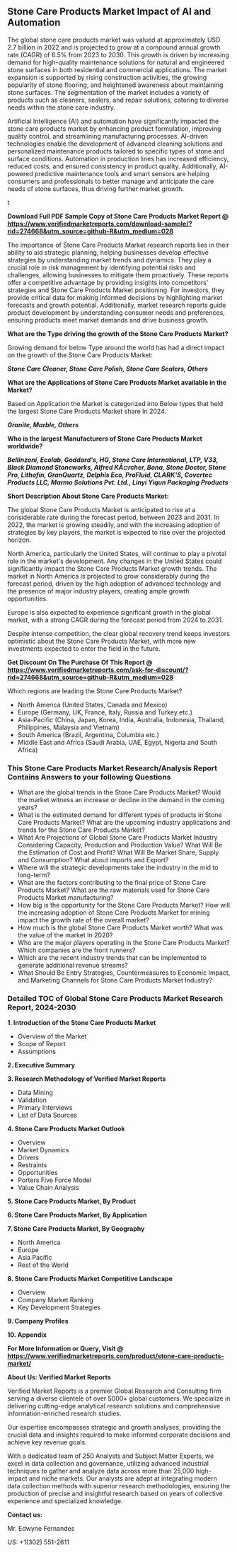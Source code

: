 <h2>Stone Care Products Market Impact of AI and Automation</h2><p>The global stone care products market was valued at approximately USD 2.7 billion in 2022 and is projected to grow at a compound annual growth rate (CAGR) of 6.5% from 2023 to 2030. This growth is driven by increasing demand for high-quality maintenance solutions for natural and engineered stone surfaces in both residential and commercial applications. The market expansion is supported by rising construction activities, the growing popularity of stone flooring, and heightened awareness about maintaining stone surfaces. The segmentation of the market includes a variety of products such as cleaners, sealers, and repair solutions, catering to diverse needs within the stone care industry.</p><p>Artificial Intelligence (AI) and automation have significantly impacted the stone care products market by enhancing product formulation, improving quality control, and streamlining manufacturing processes. AI-driven technologies enable the development of advanced cleaning solutions and personalized maintenance products tailored to specific types of stone and surface conditions. Automation in production lines has increased efficiency, reduced costs, and ensured consistency in product quality. Additionally, AI-powered predictive maintenance tools and smart sensors are helping consumers and professionals to better manage and anticipate the care needs of stone surfaces, thus driving further market growth.</p>t</p><p id="" class=""><strong>Download Full PDF Sample Copy of Stone Care Products Market Report @ <a href="https://www.verifiedmarketreports.com/download-sample/?rid=274668&utm_source=github-R&utm_medium=028" target="_blank">https://www.verifiedmarketreports.com/download-sample/?rid=274668&utm_source=github-R&utm_medium=028</a></strong></p><p>The importance of&nbsp;Stone Care Products Market research reports lies in their ability to aid strategic planning, helping businesses develop effective strategies by understanding market trends and dynamics. They play a crucial role in risk management by identifying potential risks and challenges, allowing businesses to mitigate them proactively. These reports offer a competitive advantage by providing insights into competitors' strategies and Stone Care Products Market positioning. For investors, they provide critical data for making informed decisions by highlighting market forecasts and growth potential. Additionally, market research reports guide product development by understanding consumer needs and preferences, ensuring products meet market demands and drive business growth.</p><p><strong>What are the&nbsp;Type driving the growth of the Stone Care Products Market?</strong></p><p id="" class="">Growing demand for below Type around the world has had a direct impact on the growth of the Stone Care Products Market:</p><em><strong>Stone Care Cleaner, Stone Care Polish, Stone Care Sealers, Others</strong></em></p><strong>What are the&nbsp;Applications&nbsp;of Stone Care Products Market available in the Market?</strong></p><p id="" class="">Based on Application the Market is categorized into Below types that held the largest Stone Care Products Market share In 2024.</p><em><strong>Granite, Marble, Others</strong></em></p><strong>Who is the largest Manufacturers of Stone Care Products Market worldwide?</strong></p><p><em><strong>Bellinzoni, Ecolab, Goddard's, HG, Stone Care International, LTP, V33, Black Diamond Stoneworks, Alfred KÃ¤rcher, Bona, Stone Doctor, Stone Pro, Lithofin, GranQuartz, Delphis Eco, ProFluid, CLARK'S, Covertec Products LLC, Marmo Solutions Pvt. Ltd., Linyi Yiqun Packaging Products</strong></em></p><p id="" class=""><strong>Short Description About Stone Care Products Market:</strong></p><p>The global Stone Care Products Market is anticipated to rise at a considerable rate during the forecast period, between 2023 and 2031. In 2022, the market is growing steadily, and with the increasing adoption of strategies by key players, the market is expected to rise over the projected horizon.</p><p>North America, particularly the United States, will continue to play a pivotal role in the market's development. Any changes in the United States could significantly impact the Stone Care Products Market growth trends. The market in North America is projected to grow considerably during the forecast period, driven by the high adoption of advanced technology and the presence of major industry players, creating ample growth opportunities.</p><p>Europe is also expected to experience significant growth in the global market, with a strong CAGR during the forecast period from 2024 to 2031.</p><p>Despite intense competition, the clear global recovery trend keeps investors optimistic about the Stone Care Products Market, with more new investments expected to enter the field in the future.</p><p id="" class=""><strong>Get Discount On The Purchase Of This Report @ <a href="https://www.verifiedmarketreports.com/ask-for-discount/?rid=274668&utm_source=github-R&utm_medium=028" target="_blank">https://www.verifiedmarketreports.com/ask-for-discount/?rid=274668&utm_source=github-R&utm_medium=028</a></strong></p>Which regions are leading the Stone Care Products Market?</p><ul><li>North America (United States, Canada and Mexico)</li><li>Europe (Germany, UK, France, Italy, Russia and Turkey etc.)</li><li>Asia-Pacific (China, Japan, Korea, India, Australia, Indonesia, Thailand, Philippines, Malaysia and Vietnam)</li><li>South America (Brazil, Argentina, Columbia etc.)</li><li>Middle East and Africa (Saudi Arabia, UAE, Egypt, Nigeria and South Africa)</li></ul><h3 id="" class="">This Stone Care Products Market Research/Analysis Report Contains Answers to your following Questions</h3><ul><li>What are the global trends in the Stone Care Products Market? Would the market witness an increase or decline in the demand in the coming years?</li><li>What is the estimated demand for different types of products in Stone Care Products Market? What are the upcoming industry applications and trends for the Stone Care Products Market?</li><li>What Are Projections of Global Stone Care Products Market Industry Considering Capacity, Production and Production Value? What Will Be the Estimation of Cost and Profit? What Will Be Market Share, Supply and Consumption? What about imports and Export?</li><li>Where will the strategic developments take the industry in the mid to long-term?</li><li>What are the factors contributing to the final price of Stone Care Products Market? What are the raw materials used for Stone Care Products Market manufacturing?</li><li>How big is the opportunity for the Stone Care Products Market? How will the increasing adoption of Stone Care Products Market for mining impact the growth rate of the overall market?</li><li>How much is the global Stone Care Products Market worth? What was the value of the market In 2020?</li><li>Who are the major players operating in the Stone Care Products Market? Which companies are the front runners?</li><li>Which are the recent industry trends that can be implemented to generate additional revenue streams?</li><li>What Should Be Entry Strategies, Countermeasures to Economic Impact, and Marketing Channels for Stone Care Products Market Industry?</li></ul><h3 id="" class="">Detailed TOC of Global Stone Care Products Market Research Report, 2024-2030</h3><p id="" class=""><strong>1. Introduction of the Stone Care Products Market</strong></p><ul><li>Overview of the Market</li><li>Scope of Report</li><li>Assumptions</li></ul><p id="" class=""><strong>2. Executive Summary</strong></p><p id="" class=""><strong>3. Research Methodology of Verified Market Reports</strong></p><ul><li>Data Mining</li><li>Validation</li><li>Primary Interviews</li><li>List of Data Sources</li></ul><p id="" class=""><strong>4. Stone Care Products Market Outlook</strong></p><ul><li>Overview</li><li>Market Dynamics</li><li>Drivers</li><li>Restraints</li><li>Opportunities</li><li>Porters Five Force Model</li><li>Value Chain Analysis</li></ul><p id="" class=""><strong>5. Stone Care Products Market, By Product</strong></p><p id="" class=""><strong>6. Stone Care Products Market, By Application</strong></p><p id="" class=""><strong>7. Stone Care Products Market, By Geography</strong></p><ul><li>North America</li><li>Europe</li><li>Asia Pacific</li><li>Rest of the World</li></ul><p id="" class=""><strong>8. Stone Care Products Market Competitive Landscape</strong></p><ul><li>Overview</li><li>Company Market Ranking</li><li>Key Development Strategies</li></ul><p id="" class=""><strong>9. Company Profiles</strong></p><p id="" class=""><strong>10. Appendix</strong></p><p id="" class=""><strong>For More Information or Query, Visit @ <a href="https://www.verifiedmarketreports.com/product/stone-care-products-market/" target="_blank">https://www.verifiedmarketreports.com/product/stone-care-products-market/</a></strong></p><p id="" class=""><strong>About Us: Verified Market Reports</strong></p><p id="" class="">Verified Market Reports is a premier Global Research and Consulting firm serving a diverse clientele of over 5000+ global customers. We specialize in delivering cutting-edge analytical research solutions and comprehensive information-enriched research studies.</p><p id="" class="">Our expertise encompasses strategic and growth analyses, providing the crucial data and insights required to make informed corporate decisions and achieve key revenue goals.</p><p id="" class="">With a dedicated team of 250 Analysts and Subject Matter Experts, we excel in data collection and governance, utilizing advanced industrial techniques to gather and analyze data across more than 25,000 high-impact and niche markets. Our analysts are adept at integrating modern data collection methods with superior research methodologies, ensuring the production of precise and insightful research based on years of collective experience and specialized knowledge.</p><p id="" class=""><strong>Contact us:</strong></p><p id="" class="">Mr. Edwyne Fernandes</p><p id="" class="">US: +1(302) 551-2611</p>
